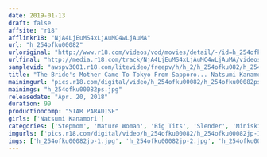 ```yaml
---
date: 2019-01-13
draft: false
affsite: "r18"
afflinkr18: "NjA4LjEuMS4xLjAuMC4wLjAuMA"
url: "h_254ofku00082"
urloriginal: "http://www.r18.com/videos/vod/movies/detail/-/id=h_254ofku00082"
urlfinal: "http://media.r18.com/track/NjA4LjEuMS4xLjAuMC4wLjAuMA/videos/vod/movies/detail/-/id=h_254ofku00082"
samplevid: "awspv3001.r18.com/litevideo/freepv/h/h_2/h_254ofku082/h_254ofku082_dmb_w.mp4"
title: "The Bride's Mother Came To Tokyo From Sapporo... Natsumi Kanamori 51 Years Old"
mainimgurl: "pics.r18.com/digital/video/h_254ofku00082/h_254ofku00082ps.jpg"
mainimgs: "h_254ofku00082ps.jpg"
releasedate: "Apr. 20, 2018"
duration: 99
productioncomp: "STAR PARADISE"
girls: ['Natsumi Kanamori']
categories: ['Stepmom', 'Mature Woman', 'Big Tits', 'Slender', 'Miniskirt', 'Featured Actress', 'Hi-Def']
imgurls: ['pics.r18.com/digital/video/h_254ofku00082/h_254ofku00082jp-1.jpg', 'pics.r18.com/digital/video/h_254ofku00082/h_254ofku00082jp-2.jpg', 'pics.r18.com/digital/video/h_254ofku00082/h_254ofku00082jp-3.jpg', 'pics.r18.com/digital/video/h_254ofku00082/h_254ofku00082jp-4.jpg', 'pics.r18.com/digital/video/h_254ofku00082/h_254ofku00082jp-5.jpg', 'pics.r18.com/digital/video/h_254ofku00082/h_254ofku00082jp-6.jpg', 'pics.r18.com/digital/video/h_254ofku00082/h_254ofku00082jp-7.jpg', 'pics.r18.com/digital/video/h_254ofku00082/h_254ofku00082jp-8.jpg', 'pics.r18.com/digital/video/h_254ofku00082/h_254ofku00082jp-9.jpg', 'pics.r18.com/digital/video/h_254ofku00082/h_254ofku00082jp-10.jpg', 'pics.r18.com/digital/video/h_254ofku00082/h_254ofku00082jp-11.jpg', 'pics.r18.com/digital/video/h_254ofku00082/h_254ofku00082jp-12.jpg', 'pics.r18.com/digital/video/h_254ofku00082/h_254ofku00082jp-13.jpg', 'pics.r18.com/digital/video/h_254ofku00082/h_254ofku00082jp-14.jpg', 'pics.r18.com/digital/video/h_254ofku00082/h_254ofku00082jp-15.jpg', 'pics.r18.com/digital/video/h_254ofku00082/h_254ofku00082jp-16.jpg', 'pics.r18.com/digital/video/h_254ofku00082/h_254ofku00082jp-17.jpg', 'pics.r18.com/digital/video/h_254ofku00082/h_254ofku00082jp-18.jpg', 'pics.r18.com/digital/video/h_254ofku00082/h_254ofku00082jp-19.jpg', 'pics.r18.com/digital/video/h_254ofku00082/h_254ofku00082jp-20.jpg']
imgs: ['h_254ofku00082jp-1.jpg', 'h_254ofku00082jp-2.jpg', 'h_254ofku00082jp-3.jpg', 'h_254ofku00082jp-4.jpg', 'h_254ofku00082jp-5.jpg', 'h_254ofku00082jp-6.jpg', 'h_254ofku00082jp-7.jpg', 'h_254ofku00082jp-8.jpg', 'h_254ofku00082jp-9.jpg', 'h_254ofku00082jp-10.jpg', 'h_254ofku00082jp-11.jpg', 'h_254ofku00082jp-12.jpg', 'h_254ofku00082jp-13.jpg', 'h_254ofku00082jp-14.jpg', 'h_254ofku00082jp-15.jpg', 'h_254ofku00082jp-16.jpg', 'h_254ofku00082jp-17.jpg', 'h_254ofku00082jp-18.jpg', 'h_254ofku00082jp-19.jpg', 'h_254ofku00082jp-20.jpg']
---
```

